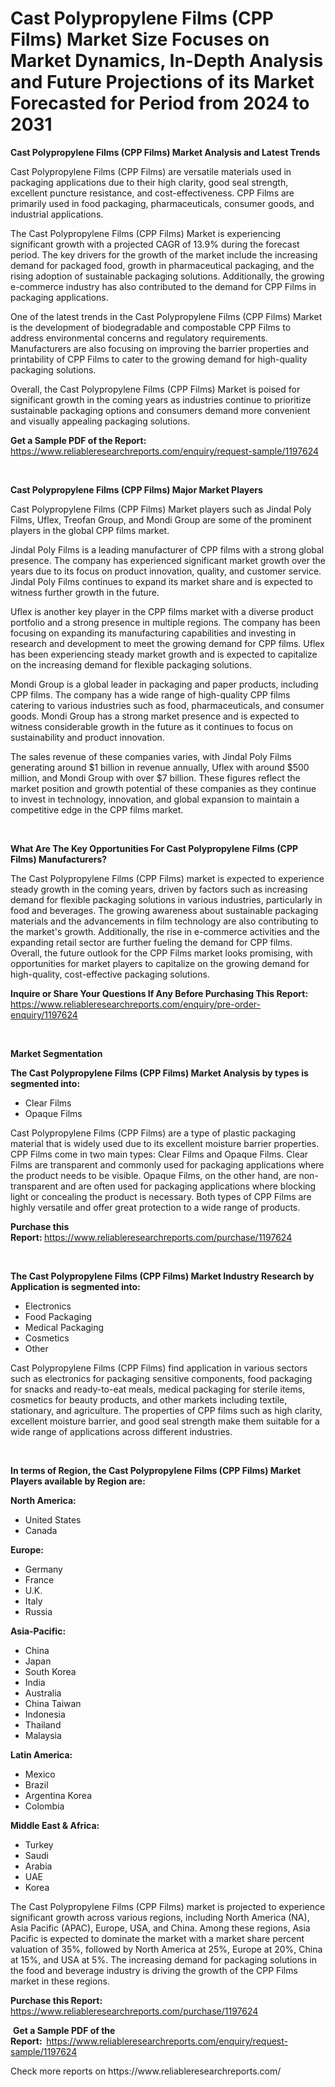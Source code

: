 <p><h1>Cast Polypropylene Films (CPP Films) Market Size Focuses on Market Dynamics, In-Depth Analysis and Future Projections of its Market Forecasted for Period from 2024 to 2031</h1></p><p><strong>Cast Polypropylene Films (CPP Films) Market Analysis and Latest Trends</strong></p>
<p><p>Cast Polypropylene Films (CPP Films) are versatile materials used in packaging applications due to their high clarity, good seal strength, excellent puncture resistance, and cost-effectiveness. CPP Films are primarily used in food packaging, pharmaceuticals, consumer goods, and industrial applications.</p><p>The Cast Polypropylene Films (CPP Films) Market is experiencing significant growth with a projected CAGR of 13.9% during the forecast period. The key drivers for the growth of the market include the increasing demand for packaged food, growth in pharmaceutical packaging, and the rising adoption of sustainable packaging solutions. Additionally, the growing e-commerce industry has also contributed to the demand for CPP Films in packaging applications.</p><p>One of the latest trends in the Cast Polypropylene Films (CPP Films) Market is the development of biodegradable and compostable CPP Films to address environmental concerns and regulatory requirements. Manufacturers are also focusing on improving the barrier properties and printability of CPP Films to cater to the growing demand for high-quality packaging solutions.</p><p>Overall, the Cast Polypropylene Films (CPP Films) Market is poised for significant growth in the coming years as industries continue to prioritize sustainable packaging options and consumers demand more convenient and visually appealing packaging solutions.</p></p>
<p><strong>Get a Sample PDF of the Report:&nbsp;</strong> <a href="https://www.reliableresearchreports.com/enquiry/request-sample/1197624">https://www.reliableresearchreports.com/enquiry/request-sample/1197624</a></p>
<p>&nbsp;</p>
<p><strong>Cast Polypropylene Films (CPP Films) Major Market Players</strong></p>
<p><p>Cast Polypropylene Films (CPP Films) Market players such as Jindal Poly Films, Uflex, Treofan Group, and Mondi Group are some of the prominent players in the global CPP films market.</p><p>Jindal Poly Films is a leading manufacturer of CPP films with a strong global presence. The company has experienced significant market growth over the years due to its focus on product innovation, quality, and customer service. Jindal Poly Films continues to expand its market share and is expected to witness further growth in the future.</p><p>Uflex is another key player in the CPP films market with a diverse product portfolio and a strong presence in multiple regions. The company has been focusing on expanding its manufacturing capabilities and investing in research and development to meet the growing demand for CPP films. Uflex has been experiencing steady market growth and is expected to capitalize on the increasing demand for flexible packaging solutions.</p><p>Mondi Group is a global leader in packaging and paper products, including CPP films. The company has a wide range of high-quality CPP films catering to various industries such as food, pharmaceuticals, and consumer goods. Mondi Group has a strong market presence and is expected to witness considerable growth in the future as it continues to focus on sustainability and product innovation.</p><p>The sales revenue of these companies varies, with Jindal Poly Films generating around $1 billion in revenue annually, Uflex with around $500 million, and Mondi Group with over $7 billion. These figures reflect the market position and growth potential of these companies as they continue to invest in technology, innovation, and global expansion to maintain a competitive edge in the CPP films market.</p></p>
<p>&nbsp;</p>
<p><strong>What Are The Key Opportunities For Cast Polypropylene Films (CPP Films) Manufacturers?</strong></p>
<p><p>The Cast Polypropylene Films (CPP Films) market is expected to experience steady growth in the coming years, driven by factors such as increasing demand for flexible packaging solutions in various industries, particularly in food and beverages. The growing awareness about sustainable packaging materials and the advancements in film technology are also contributing to the market's growth. Additionally, the rise in e-commerce activities and the expanding retail sector are further fueling the demand for CPP films. Overall, the future outlook for the CPP Films market looks promising, with opportunities for market players to capitalize on the growing demand for high-quality, cost-effective packaging solutions.</p></p>
<p><strong>Inquire or Share Your Questions If Any Before Purchasing This Report:</strong> <a href="https://www.reliableresearchreports.com/enquiry/pre-order-enquiry/1197624">https://www.reliableresearchreports.com/enquiry/pre-order-enquiry/1197624</a></p>
<p>&nbsp;</p>
<p><strong>Market Segmentation</strong></p>
<p><strong>The Cast Polypropylene Films (CPP Films) Market Analysis by types is segmented into:</strong></p>
<p><ul><li>Clear Films</li><li>Opaque Films</li></ul></p>
<p><p>Cast Polypropylene Films (CPP Films) are a type of plastic packaging material that is widely used due to its excellent moisture barrier properties. CPP Films come in two main types: Clear Films and Opaque Films. Clear Films are transparent and commonly used for packaging applications where the product needs to be visible. Opaque Films, on the other hand, are non-transparent and are often used for packaging applications where blocking light or concealing the product is necessary. Both types of CPP Films are highly versatile and offer great protection to a wide range of products.</p></p>
<p><strong>Purchase this Report:&nbsp;</strong><a href="https://www.reliableresearchreports.com/purchase/1197624">https://www.reliableresearchreports.com/purchase/1197624</a></p>
<p>&nbsp;</p>
<p><strong>The Cast Polypropylene Films (CPP Films) Market Industry Research by Application is segmented into:</strong></p>
<p><ul><li>Electronics</li><li>Food Packaging</li><li>Medical Packaging</li><li>Cosmetics</li><li>Other</li></ul></p>
<p><p>Cast Polypropylene Films (CPP Films) find application in various sectors such as electronics for packaging sensitive components, food packaging for snacks and ready-to-eat meals, medical packaging for sterile items, cosmetics for beauty products, and other markets including textile, stationary, and agriculture. The properties of CPP films such as high clarity, excellent moisture barrier, and good seal strength make them suitable for a wide range of applications across different industries.</p></p>
<p>&nbsp;</p>
<p><strong>In terms of Region, the Cast Polypropylene Films (CPP Films) Market Players available by Region are:</strong></p>
<p>
    <p> <strong> North America: </strong>
        <ul>
            <li>United States</li>
            <li>Canada</li>
        </ul>
        </p> 
    <p> <strong> Europe: </strong>
        <ul>
            <li>Germany</li>
            <li>France</li>
            <li>U.K.</li>
            <li>Italy</li>
            <li>Russia</li>
        </ul>
        </p> 
    <p> <strong> Asia-Pacific: </strong>
        <ul>
            <li>China</li>
            <li>Japan</li>
            <li>South Korea</li>
            <li>India</li>
            <li>Australia</li>
            <li>China Taiwan</li>
            <li>Indonesia</li>
            <li>Thailand</li>
            <li>Malaysia</li>
        </ul>
        </p> 
    <p> <strong> Latin America: </strong>
        <ul>
            <li>Mexico</li>
            <li>Brazil</li>
            <li>Argentina Korea</li>
            <li>Colombia</li>
        </ul>
        </p> 
    <p> <strong> Middle East & Africa: </strong>
        <ul>
            <li>Turkey</li>
            <li>Saudi</li>
            <li>Arabia</li>
            <li>UAE</li>
            <li>Korea</li>
        </ul>
    </p>
    </p>
<p><p>The Cast Polypropylene Films (CPP Films) market is projected to experience significant growth across various regions, including North America (NA), Asia Pacific (APAC), Europe, USA, and China. Among these regions, Asia Pacific is expected to dominate the market with a market share percent valuation of 35%, followed by North America at 25%, Europe at 20%, China at 15%, and USA at 5%. The increasing demand for packaging solutions in the food and beverage industry is driving the growth of the CPP Films market in these regions.</p></p>
<p><strong>Purchase this Report: </strong><a href="https://www.reliableresearchreports.com/purchase/1197624">https://www.reliableresearchreports.com/purchase/1197624</a></p>
<p>&nbsp;<strong>Get a Sample PDF of the Report:&nbsp;&nbsp;</strong><a href="https://www.reliableresearchreports.com/enquiry/request-sample/1197624">https://www.reliableresearchreports.com/enquiry/request-sample/1197624</a></p>
<p><strong></strong></p>
<p>Check more reports on https://www.reliableresearchreports.com/</p>